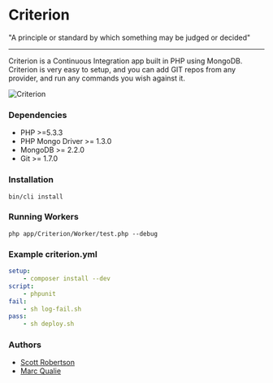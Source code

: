 Criterion
===
"A principle or standard by which something may be judged or decided"

----

Criterion is a Continuous Integration app built in PHP using MongoDB. Criterion is very easy to setup, and you 
can add GIT repos from any provider, and run any commands you wish against it.

![Criterion](http://f.cl.ly/items/3c1D2e0H061S3W1Q0e3I/Screen%20Shot%202013-07-14%20at%2012.39.35.png)

### Dependencies

- PHP >=5.3.3
- PHP Mongo Driver >= 1.3.0
- MongoDB >= 2.2.0
- Git >= 1.7.0

### Installation

```shell
bin/cli install
```

### Running Workers

```shell
php app/Criterion/Worker/test.php --debug
```

### Example criterion.yml
```yml
setup:
    - composer install --dev
script:
    - phpunit
fail:
    - sh log-fail.sh
pass:
    - sh deploy.sh
```

### Authors
- [Scott Robertson](http://github.com/scottymeuk)
- [Marc Qualie](http://github.com/marcqualie)
